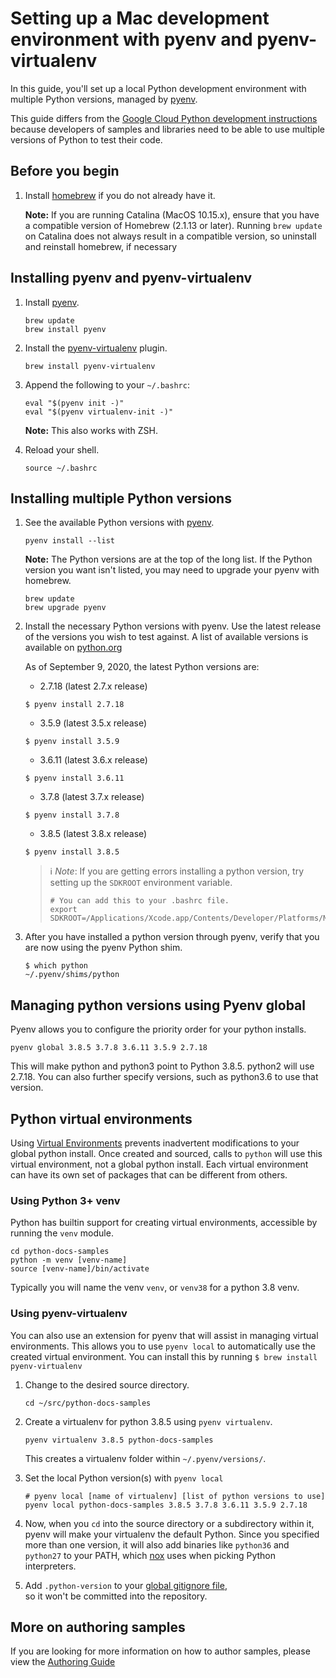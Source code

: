 # Setting up a Mac development environment with pyenv and pyenv-virtualenv

In this guide, you'll set up a local Python development environment with
multiple Python versions, managed by [pyenv](https://github.com/pyenv/pyenv).

This guide differs from the [Google Cloud Python development
instructions](https://cloud.google.com/python/setup) because developers of
samples and libraries need to be able to use multiple versions of Python to
test their code.

## Before you begin

1. Install [homebrew](https://brew.sh/) if you do not already have it.

   **Note:** If you are running Catalina (MacOS 10.15.x), ensure that you have
   a compatible version of Homebrew (2.1.13 or later). Running `brew update` on
   Catalina does not always result in a compatible version, so uninstall and
   reinstall homebrew, if necessary

## Installing pyenv and pyenv-virtualenv

1.  Install [pyenv](https://github.com/pyenv/pyenv).

    ```console
    brew update
    brew install pyenv
    ```

1.  Install the [pyenv-virtualenv](https://github.com/pyenv/pyenv-virtualenv)
    plugin.

    ```console
    brew install pyenv-virtualenv
    ```

1.  Append the following to your `~/.bashrc`:

    ```
    eval "$(pyenv init -)"
    eval "$(pyenv virtualenv-init -)"
    ```

    **Note:** This also works with ZSH.

1.  Reload your shell.

    ```console
    source ~/.bashrc
    ```

## Installing multiple Python versions


1.  See the available Python versions with [pyenv](https://github.com/pyenv/pyenv).

    ```console
    pyenv install --list
    ```

    **Note:** The Python versions are at the top of the long list. If the Python
    version you want isn't listed, you may need to upgrade your pyenv with
    homebrew.

    ```console
    brew update
    brew upgrade pyenv
    ```
    
1.  Install the necessary Python versions with pyenv. Use the latest release
    of the versions you wish to test against.  A list of available versions
    is available on [python.org](https://www.python.org/doc/versions/)

    As of September 9, 2020, the latest Python versions are:

    *  2.7.18 (latest 2.7.x release)
    ```console
    $ pyenv install 2.7.18
    ```
    *  3.5.9 (latest 3.5.x release)
    ```console
    $ pyenv install 3.5.9
    ```
    *  3.6.11 (latest 3.6.x release)
    ```console
    $ pyenv install 3.6.11
    ```
    *  3.7.8 (latest 3.7.x release)
    ```console
    $ pyenv install 3.7.8
    ```
    *  3.8.5 (latest 3.8.x release)
    ```console
    $ pyenv install 3.8.5
    ```

    > ℹ️ *Note*: If you are getting errors installing a python version,
    > try setting up the `SDKROOT` environment variable.
    >
    > ```console
    > # You can add this to your .bashrc file.
    > export SDKROOT=/Applications/Xcode.app/Contents/Developer/Platforms/MacOSX.platform/Developer/SDKs/MacOSX.sdk
    > ```

1.  After you have installed a python version through pyenv,
    verify that you are now using the pyenv Python shim.

    ```console
    $ which python
    ~/.pyenv/shims/python
    ```

## Managing python versions using Pyenv global
Pyenv allows you to configure the priority order for your python installs.

```
pyenv global 3.8.5 3.7.8 3.6.11 3.5.9 2.7.18
```

This will make python and python3 point to Python 3.8.5. python2 will use
2.7.18. You can also further specify versions, such as python3.6 to use that
version.

## Python virtual environments
Using [Virtual Environments](https://docs.python.org/3/library/venv.html)
prevents inadvertent modifications to your global python install. Once
created and sourced, calls to `python` will use this virtual environment, not
a global python install. Each virtual environment can have its own set of
packages that can be different from others.


### Using Python 3+ venv
Python has builtin support for creating virtual environments, accessible by
running the `venv` module.

```
cd python-docs-samples
python -m venv [venv-name]
source [venv-name]/bin/activate
```

Typically you will name the venv `venv`, or `venv38` for a python 3.8 venv.


### Using pyenv-virtualenv
You can also use an extension for pyenv that will assist in managing virtual
environments. This allows you to use `pyenv local` to automatically use the
created virtual environment. You can install this by running
`$ brew install pyenv-virtualenv`

1.  Change to the desired source directory.	

    ```console	
    cd ~/src/python-docs-samples	
    ```	

1.  Create a virtualenv for python 3.8.5 using `pyenv virtualenv`.	

    ```console	
    pyenv virtualenv 3.8.5 python-docs-samples	
    ```	

    This creates a virtualenv folder within `~/.pyenv/versions/`.	

1.  Set the local Python version(s) with `pyenv local`	

    ```console	
    # pyenv local [name of virtualenv] [list of python versions to use]	
    pyenv local python-docs-samples 3.8.5 3.7.8 3.6.11 3.5.9 2.7.18	
    ```	

1.  Now, when you `cd` into the source directory or a subdirectory within it,	
    pyenv will make your virtualenv the default Python. Since you specified	
    more than one version, it will also add binaries like `python36` and	
    `python27` to your PATH, which
    [nox](https://github.com/GoogleCloudPlatform/python-docs-samples/blob/main/AUTHORING_GUIDE.md#using-nox)
    uses when picking Python interpreters.	

1.  Add `.python-version` to your
    [global gitignore file](https://help.github.com/articles/ignoring-files/#create-a-global-gitignore),	
    so it won't be committed into the repository.

## More on authoring samples
If you are looking for more information on how to author samples, please view
the [Authoring Guide](https://github.com/GoogleCloudPlatform/python-docs-samples/blob/main/AUTHORING_GUIDE.md)
